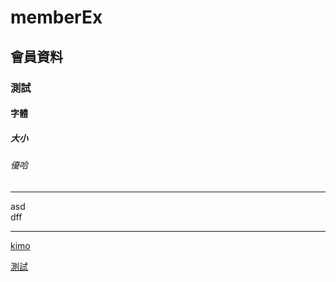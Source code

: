 # memberEx
## 會員資料
### 測試
#### 字體
##### 大小
###### 優哈
<hr>
asd<br>
dff
<hr>

[kimo](https://tw.yahoo.com/)

[測試](9_batis_thy-2/src/main/resources/static/index.html)
